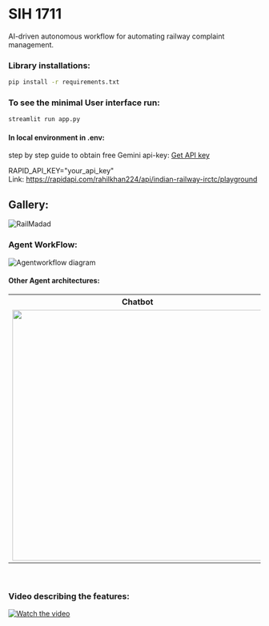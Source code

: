 # SIH 1711
AI-driven autonomous workflow for automating railway complaint management.

### Library installations: 
```bash
pip install -r requirements.txt
```
### To see the minimal User interface run: 
```bash
streamlit run app.py
```
#### In local environment in .env: 

step by step guide to obtain free Gemini api-key: [Get API key](https://www.linkedin.com/pulse/step-by-step-guide-using-google-gemini-free-api-calls-image-text-y3noc/)

RAPID_API_KEY="your_api_key"<br/>
Link: https://rapidapi.com/rahilkhan224/api/indian-railway-irctc/playground

## Gallery:
![RailMadad](assets/railmadad.gif)

### Agent WorkFlow:
![Agentworkflow diagram](assets/agentsflow.png)

#### Other Agent architectures:
<div align="center">
<table>
  <tr>
    <th>Chatbot</th>
    <th>Data Mining agent</th>
  </tr>
  <tr>
    <td><img src="assets/chatagent.png" style="height: 500px;"></td>
    <td><img src="assets/dataagent.png" style="height: 500px;"></td>
  </tr>
</table>
</div>

<br/>

### Video describing the features: 
[![Watch the video](https://img.youtube.com/vi/Ts_lwYFlMB4/0.jpg)](https://www.youtube.com/watch?v=Ts_lwYFlMB4)
